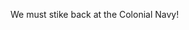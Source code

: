 We must stike back at the Colonial Navy!

<!---
LeagueOfFreeWorlds/LeagueOfFreeWorlds is a ✨ special ✨ repository because its `README.md` (this file) appears on your GitHub profile.
You can click the Preview link to take a look at your changes.
--->
